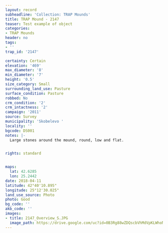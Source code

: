 ```yaml
---
layout: record
subheadline: 'Collection: TRAP Mounds'
title: TRAP Mound - 2147
teaser: Test example of object
categories:
- TRAP Mounds
header: no
tags:
- ''
trap_id: '2147'

certainty: Certain
elevation: '469'
max_diameter: '8'
min_diameter: '7'
height: '0.5'
size_category: Small
surrounding_land_use: Pasture
surface_condition: Pasture
robbed: No
crm_condition: '2'
crm_intactness: '2'
campaign: '2011'
source: Survey
municipality: 'Skobelevo '
locality: ''
bgcode: DS001
notes: |-
  Large stones around the mound, round, low and flat.


rights: standard


maps:
  lat: 42.6285
  lon: 25.2442
date: 2018-04-11
latitude: 42°40'10.895"
longitude: 25°12'30.025"
land_use_source: Photo
photo: Good
bg_code: ''
akb_code: ''
images:
- title: 2147_Overview_S.JPG
  image_path: https://drive.google.com/uc?id=0B3Rg88wZDQscbVhMdVpKLWhoN00
---
```

